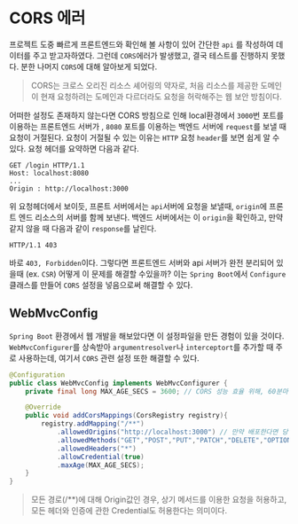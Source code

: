 # CORS 에러
프로젝트 도중 빠르게 프론트엔드와 확인해 볼 사항이 있어 간단한 ```api``` 를 작성하여 데이터를 주고 받고자하였다. 그런데 ```CORS```에러가 발생했고, 결국 테스트를 진행하지 못했다. 분한 나머지 ```CORS```에 대해 알아보게 되었다. 

>CORS는 크로스 오리진 리소스 셰어링의 약자로, 처음 리소스를 제공한 도메인이 현재 요청하려는 도메인과 다르더라도 요청을 허락해주는 웹 보안 방침이다. 

어떠한 설정도 존재하지 않는다면 CORS 방침으로 인해 local환경에서 ```3000```번 포트를 이용하는 프론트엔드 서버가 , ```8080``` 포트를 이용하는 백엔드 서버에  ```request```를 보낼 때 요청이 거절된다. 
요청이 거절될 수 있는 이유는 ```HTTP``` 요청 ```header```를 보면 쉽게 알 수 있다. 요청 헤더를 요약하면 다음과 같다.
```
GET /login HTTP/1.1
Host: localhost:8080
...
Origin : http://localhost:3000
```
위 요청헤더에서 보이듯, 프론트 서버에서는 ```api```서버에 요청을 보낼때, ```origin```에 프론트 엔드 리소스의 서버를 함께 보낸다. 백엔드 서버에서는 이 ```origin```을 확인하고, 만약 같지 않을 때 다음과 같이 ```response```를 날린다.

```
HTTP/1.1 403
```
바로 ```403, Forbidden```이다. 그렇다면 프론트엔드 서버와 api 서버가 완전 분리되어 있을때 (ex. ```CSR```) 어떻게 이 문제를 해결할 수있을까?
이는 ```Spring Boot```에서 ```Configure``` 클래스를 만들어 ```CORS``` 설정을 넣음으로써 해결할 수 있다.

## WebMvcConfig
```Spring Boot``` 환경에서 웹 개발을 해보았다면 이 설정파일을 만든 경험이 있을 것이다. ```WebMvcConfigurer```를 상속받아  ```argumentresolver```나 ```interceptort```를 추가할 때 주로 사용하는데, 여기서 ```CORS``` 관련 설정 또한 해결할 수 있다.
```java
@Configuration
public class WebMvcConfig implements WebMvcConfigurer {
	private final long MAX_AGE_SECS = 3600; // CORS 성능 효율 위해, 60분마다 OPTION을 보냄

	@Override
	public void addCorsMappings(CorsRegistry registry){
		registry.addMapping("/**")
			.allowedOrigins("http://localhost:3000") // 만약 배포한다면 당연히 프론트 서버 주소 입력
			.allowedMethods("GET","POST","PUT","PATCH","DELETE","OPTIONS")
			.allowedHeaders("*")
			.allowCredential(true)
			.maxAge(MAX_AGE_SECS);
	}
}
```
> 모든 경로(/**)에 대해 Origin값인 경우, 상기 메서드를 이용한 요청을 허용하고, 모든 헤더와 인증에 관한 Credential도 허용한다는 의미이다.

